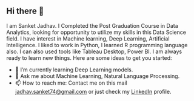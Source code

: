 ## Hi there 👋

I am Sanket Jadhav. I Completed the Post Graduation Course in Data Analytics, looking for opportunity to utilize my skills in this Data Science field. I have interest in Machine learning, Deep Learning, Artificial Intelligence. I liked to work in Python, I learned R programming language also. I can also used tools like Tableau Desktop, Power BI. I am always ready to learn new things.
Here are some ideas to get you started:

- 🌱 I’m currently learning Deep Learning models.
- 💬 Ask me about Machine Learning, Natural Language Processing.
- 📫 How to reach me: Contact me on this mail jadhav.sanket74@gmail.com or just check my [LinkedIn](https://www.linkedin.com/in/sanket-jadhav-3206b4114) profile. 

